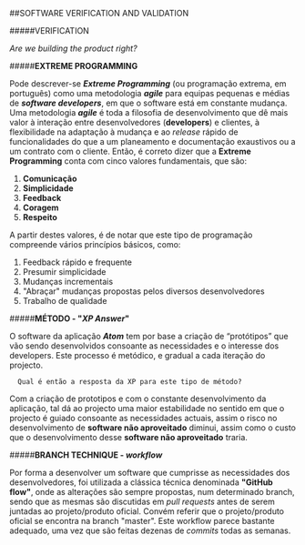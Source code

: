 ##SOFTWARE VERIFICATION AND VALIDATION


#####VERIFICATION

*Are we building the product right?*

#####**EXTREME PROGRAMMING**

  Pode descrever-se **_Extreme Programming_** (ou programação extrema, em português) como uma metodologia **_agile_** para equipas pequenas e médias de **_software developers_**, em que o software está em constante mudança.
  Uma metodologia **_agile_** é toda a filosofia de desenvolvimento que dê mais valor à interação entre desenvolvedores (**developers**) e clientes, à flexibilidade na adaptação à mudança e ao *release* rápido de funcionalidades do que a um planeamento e documentação exaustivos ou a um contrato com o cliente. Então, é correto dizer que a **Extreme Programming** conta com cinco valores fundamentais, que são:
  
  1. **Comunicação**
  2. **Simplicidade**
  3. **Feedback**
  4. **Coragem**
  5. **Respeito**

A partir destes valores, é de notar que este tipo de programação compreende vários princípios básicos, como:

  1. Feedback rápido e frequente
  2. Presumir simplicidade
  3. Mudanças incrementais
  4. "Abraçar" mudanças propostas pelos diversos desenvolvedores
  5. Trabalho de qualidade

#####**MÉTODO - "_XP Answer_"**

  O software da aplicação **_Atom_** tem por base a criação de “protótipos” que vão sendo desenvolvidos consoante as necessidades e o interesse dos developers. Este processo é metódico, e gradual a cada iteração do projecto.
  
      Qual é então a resposta da XP para este tipo de método?
  
  Com a criação de prototipos e com o constante desenvolvimento da aplicação, tal dá ao projecto uma maior estabilidade no sentido em que o projecto é guiado consoante as necessidades actuais, assim o risco no desenvolvimento de **software não aproveitado** diminui, assim como o custo que o desenvolvimento desse **software não aproveitado** traria.
  
#####**BRANCH TECHNIQUE - _workflow_**

  Por forma a desenvolver um software que cumprisse as necessidades dos desenvolvedores, foi utilizada a clássica técnica denominada **"GitHub flow"**, onde as alterações são sempre propostas, num determinado branch, sendo que as mesmas são discutidas em *pull requests* antes de serem juntadas ao projeto/produto oficial. Convém referir que o projeto/produto oficial se encontra na branch "master".
  Este workflow parece bastante adequado, uma vez que são feitas dezenas de *commits* todas as semanas.
